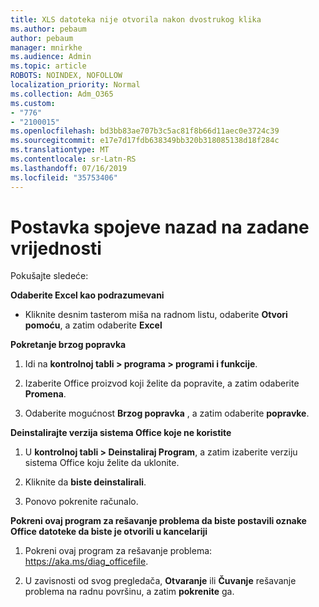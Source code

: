 ```yaml
---
title: XLS datoteka nije otvorila nakon dvostrukog klika
ms.author: pebaum
author: pebaum
manager: mnirkhe
ms.audience: Admin
ms.topic: article
ROBOTS: NOINDEX, NOFOLLOW
localization_priority: Normal
ms.collection: Adm_O365
ms.custom:
- "776"
- "2100015"
ms.openlocfilehash: bd3bb83ae707b3c5ac81f8b66d11aec0e3724c39
ms.sourcegitcommit: e17e7d17fdb638349bb320b318085138d18f284c
ms.translationtype: MT
ms.contentlocale: sr-Latn-RS
ms.lasthandoff: 07/16/2019
ms.locfileid: "35753406"
---
```

# <a name="setting-file-associations-back-to-defaults"></a>Postavka spojeve nazad na zadane vrijednosti

Pokušajte sledeće:

**Odaberite Excel kao podrazumevani**

* Kliknite desnim tasterom miša na radnom listu, odaberite **Otvori pomoću**, a zatim odaberite **Excel**

**Pokretanje brzog popravka**

1. Idi na **kontrolnoj tabli > programa > programi i funkcije**.

2. Izaberite Office proizvod koji želite da popravite, a zatim odaberite **Promena**.

3. Odaberite mogućnost **Brzog popravka** , a zatim odaberite **popravke**.

**Deinstalirajte verzija sistema Office koje ne koristite**

1. U **kontrolnoj tabli > Deinstaliraj Program**, a zatim izaberite verziju sistema Office koju želite da uklonite.

2. Kliknite da **biste deinstalirali**.

3. Ponovo pokrenite računalo.

**Pokreni ovaj program za rešavanje problema da biste postavili oznake Office datoteke da biste je otvorili u kancelariji**

1. Pokreni ovaj program za rešavanje problema: https://aka.ms/diag_officefile.

2. U zavisnosti od svog pregledača, **Otvaranje** ili **Čuvanje** rešavanje problema na radnu površinu, a zatim **pokrenite** ga.

